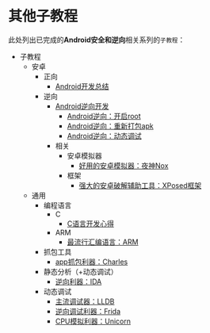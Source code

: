 # 其他子教程

此处列出已完成的**Android安全和逆向**相关系列的`子教程`：

* 子教程
  * 安卓
    * 正向
      * [Android开发总结](https://book.crifan.org/books/android_dev_summary/website/)
    * 逆向
      * [Android逆向开发](https://book.crifan.org/books/android_reverse_dev/website/)
        * [Android逆向：开启root](https://book.crifan.org/books/android_re_enable_root/website/)
        * [Android逆向：重新打包apk](https://book.crifan.org/books/android_re_repack_apk/website/)
        * [Android逆向：动态调试](https://book.crifan.org/books/android_re_dynamic_debug/website/)
      * 相关
        * 安卓模拟器
          * [好用的安卓模拟器：夜神Nox](https://book.crifan.com/books/good_android_emulator_nox/website/)
        * 框架
          * [强大的安卓破解辅助工具：XPosed框架](https://book.crifan.com/books/crack_assistant_xposed_framework/website/)
  * 通用
    * 编程语言
      * C
        * [C语言开发心得](https://book.crifan.org/books/c_lang_dev_summary/website/)
      * ARM
        * [最流行汇编语言：ARM](https://book.crifan.org/books/popular_assembly_arm/website/)
    * 抓包工具
      * [app抓包利器：Charles](https://book.crifan.com/books/app_capture_package_tool_charles/website)
    * 静态分析（+动态调试）
      * [逆向利器：IDA](https://book.crifan.org/books/reverse_tool_ida/website/)
    * 动态调试
      * [主流调试器：LLDB](https://book.crifan.org/books/popular_debugger_lldb/website/)
      * [逆向调试利器：Frida](https://book.crifan.org/books/reverse_debug_frida/website/)
      * [CPU模拟利器：Unicorn](https://book.crifan.org/books/cpu_emulator_unicorn/website/)
